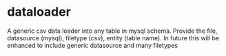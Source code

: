 # dataloader
A generic csv data loader into any table in mysql schema. Provide the file, datasource (mysql), filetype (csv), entity (table name). In future this will be enhanced to include generic datasource and many filetypes 
